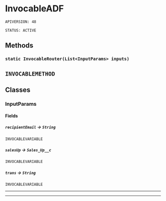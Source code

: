 # InvocableADF

`APIVERSION: 48`

`STATUS: ACTIVE`
## Methods
### `static InvocableRouter(List<InputParams> inputs)`

`INVOCABLEMETHOD`
---
## Classes
### InputParams
#### Fields

##### `recipientEmail` → `String`

`INVOCABLEVARIABLE` 

##### `salesUp` → `Sales_Up__c`

`INVOCABLEVARIABLE` 

##### `trans` → `String`

`INVOCABLEVARIABLE` 

---

---
